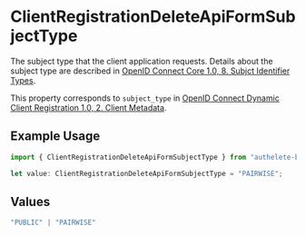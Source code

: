 # ClientRegistrationDeleteApiFormSubjectType

The subject type that the client application requests. Details about the subject type are described in
[OpenID Connect Core 1.0, 8. Subjct Identifier Types](https://openid.net/specs/openid-connect-core-1_0.html#SubjectIDTypes).

This property corresponds to `subject_type` in
[OpenID Connect Dynamic Client Registration 1.0, 2. Client Metadata](https://openid.net/specs/openid-connect-registration-1_0.html#ClientMetadata).


## Example Usage

```typescript
import { ClientRegistrationDeleteApiFormSubjectType } from "authelete-bundled/models/operations";

let value: ClientRegistrationDeleteApiFormSubjectType = "PAIRWISE";
```

## Values

```typescript
"PUBLIC" | "PAIRWISE"
```